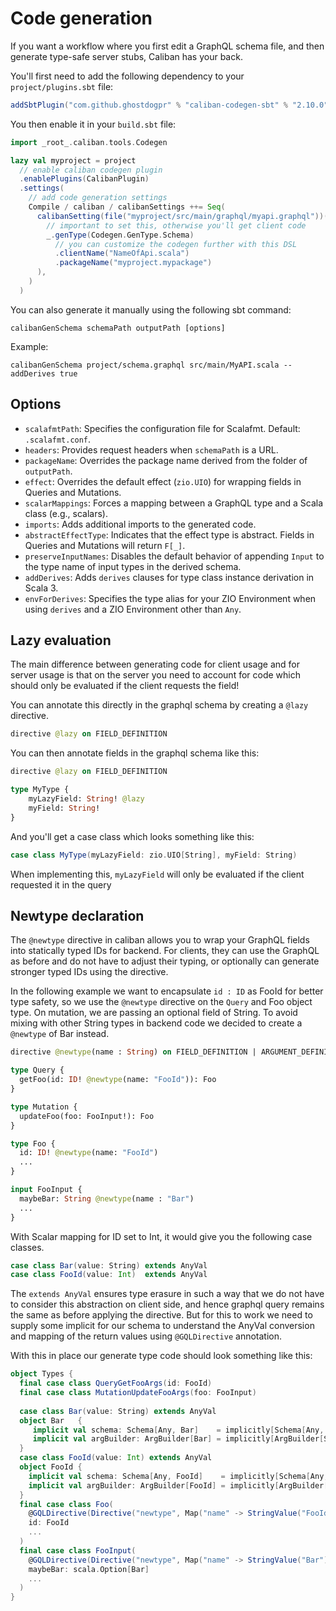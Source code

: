 # Code generation

If you want a workflow where you first edit a GraphQL schema file, and then generate type-safe server stubs, Caliban has your back.

You'll first need to add the following dependency to your `project/plugins.sbt` file:
```scala
addSbtPlugin("com.github.ghostdogpr" % "caliban-codegen-sbt" % "2.10.0")
```

You then enable it in your `build.sbt` file:
```scala
import _root_.caliban.tools.Codegen

lazy val myproject = project
  // enable caliban codegen plugin
  .enablePlugins(CalibanPlugin)
  .settings(
    // add code generation settings
    Compile / caliban / calibanSettings ++= Seq(
      calibanSetting(file("myproject/src/main/graphql/myapi.graphql"))(
        // important to set this, otherwise you'll get client code
        _.genType(Codegen.GenType.Schema)
          // you can customize the codegen further with this DSL
          .clientName("NameOfApi.scala")
          .packageName("myproject.mypackage")
      ),
    )
  )
```

You can also generate it manually using the following sbt command:
```
calibanGenSchema schemaPath outputPath [options]
```

Example:
```
calibanGenSchema project/schema.graphql src/main/MyAPI.scala --addDerives true
```

## Options

- `scalafmtPath`: Specifies the configuration file for Scalafmt. Default: `.scalafmt.conf`.
- `headers`: Provides request headers when `schemaPath` is a URL.
- `packageName`: Overrides the package name derived from the folder of `outputPath`.
- `effect`: Overrides the default effect (`zio.UIO`) for wrapping fields in Queries and Mutations.
- `scalarMappings`: Forces a mapping between a GraphQL type and a Scala class (e.g., scalars).
- `imports`: Adds additional imports to the generated code.
- `abstractEffectType`: Indicates that the effect type is abstract. Fields in Queries and Mutations will return `F[_]`.
- `preserveInputNames`: Disables the default behavior of appending `Input` to the type name of input types in the derived schema.
- `addDerives`: Adds `derives` clauses for type class instance derivation in Scala 3.
- `envForDerives`: Specifies the type alias for your ZIO Environment when using `derives` and a ZIO Environment other than `Any`.

## Lazy evaluation

The main difference between generating code for client usage and for server usage is that on the server you need to account for 
code which should only be evaluated if the client requests the field!

You can annotate this directly in the graphql schema by creating a `@lazy` directive.

```graphql
directive @lazy on FIELD_DEFINITION
```

You can then annotate fields in the graphql schema like this:
```graphql
directive @lazy on FIELD_DEFINITION

type MyType {
    myLazyField: String! @lazy
    myField: String!
}
```

And you'll get a case class which looks something like this:
```scala
case class MyType(myLazyField: zio.UIO[String], myField: String)
```

When implementing this, `myLazyField` will only be evaluated if the client requested it in the query

## Newtype declaration

The `@newtype` directive in caliban allows you to wrap your GraphQL fields into statically
typed IDs for backend. For clients, they can use the GraphQL as before and do not
have to adjust their typing, or optionally can generate stronger typed IDs using
the directive.

In the following example we want to encapsulate `id : ID` as FooId for better type safety, so
we use the `@newtype` directive on the `Query` and Foo object type.
On mutation, we are passing an optional field of String. To avoid mixing with other String
types in backend code we decided to create a `@newtype` of Bar instead.

```graphql
directive @newtype(name : String) on FIELD_DEFINITION | ARGUMENT_DEFINITION | INPUT_FIELD_DEFINITION

type Query {
  getFoo(id: ID! @newtype(name: "FooId")): Foo
}

type Mutation {
  updateFoo(foo: FooInput!): Foo
}

type Foo {
  id: ID! @newtype(name: "FooId")
  ...
}

input FooInput {
  maybeBar: String @newtype(name : "Bar")
  ...
}
```

With Scalar mapping for ID set to Int, it would give you the following case classes.
```scala
case class Bar(value: String) extends AnyVal
case class FooId(value: Int)  extends AnyVal
```

The `extends AnyVal` ensures type erasure in such a way that we do not have to consider this abstraction
on client side, and hence graphql query remains the same as before applying the directive.
But for this to work we need to supply some implicit for our schema to understand the AnyVal
conversion and mapping of the return values using `@GQLDirective` annotation.

With this in place our generate type code should look something like this:

```scala
object Types {
  final case class QueryGetFooArgs(id: FooId)
  final case class MutationUpdateFooArgs(foo: FooInput)
  
  case class Bar(value: String) extends AnyVal
  object Bar   {
     implicit val schema: Schema[Any, Bar]    = implicitly[Schema[Any, String]].contramap(_.value)
     implicit val argBuilder: ArgBuilder[Bar] = implicitly[ArgBuilder[String]].map(Bar(_))
  }
  case class FooId(value: Int) extends AnyVal
  object FooId {
    implicit val schema: Schema[Any, FooId]    = implicitly[Schema[Any, Int]].contramap(_.value)
    implicit val argBuilder: ArgBuilder[FooId] = implicitly[ArgBuilder[Int]].map(FooId(_))
  }
  final case class Foo(
    @GQLDirective(Directive("newtype", Map("name" -> StringValue("FooId"))))
    id: FooId
    ...
  )
  final case class FooInput(
    @GQLDirective(Directive("newtype", Map("name" -> StringValue("Bar"))))
    maybeBar: scala.Option[Bar]
    ...
  )
}
```
